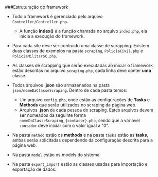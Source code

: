 ###Estruturação do framework

- Todo o framework é gerenciado pelo arquivo ``Controller/Controller.php``.
    - A função **index()** é a função chamada no arquivo ```index.php```, ela inicia a execução do framework.

- Para cada site deve ser contruído uma classe de scrapping. Existem duas classes de exemplos na pasta ``scraping``, 
``PoliciaCivil.php`` e ``PoliciaMilitarSC.php``.

- As classes de scrapping que serão executadas ao iniciar o framework estão descritas no arquivo ```scraping.php```, cada
linha deve conter **uma** classe.

- Todos arquivos **.json** são armazenados na pasta ```json/nomeDaClasseScraping```. Dentro de cada pasta temos:
    - Um arquivo ``config.php``, onde estão as configurações de **Tasks** e **Methods** que serão utilizados no scraping da página web.
    - Arquivos **.json** de cada pessoa do scraping. Estes arquivos devem ser nomeados da seguinte forma ``nomeDaClasseScraping_{contador}.php``, sendo que a variável ``contador`` deve iniciar com o valor igual a "0".
      
- Na pasta ``method`` estão os **methods** e na pasta ``tasks`` estão as **tasks**, ambas serão solicitadas dependendo da configuração descrita para a página web.

- Na pasta ``model`` estão os models do sistema.

- Na pasta ``export_import`` estão as classes usadas para importação e exportação de dados.
